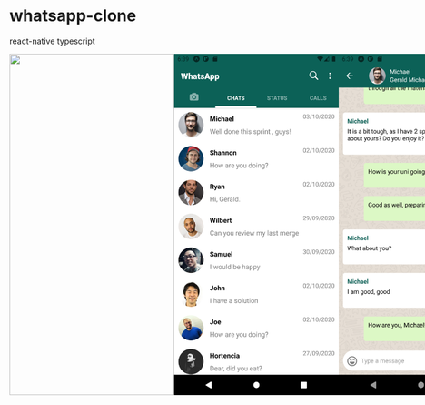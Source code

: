 # whatsapp-clone
react-native typescript


<div style="display: flex; flex-direction: row;">

<img src="https://raw.githubusercontent.com/ecusee/whatsapp-clone/master/screen.gif" width="290" height="600" />

<img src="https://raw.githubusercontent.com/ecusee/whatsapp-clone/master/Screenshot1.png" width="290" height="600" />

<img src="https://raw.githubusercontent.com/ecusee/whatsapp-clone/master/Screenshot2.png" width="290" height="600" />


</div>



